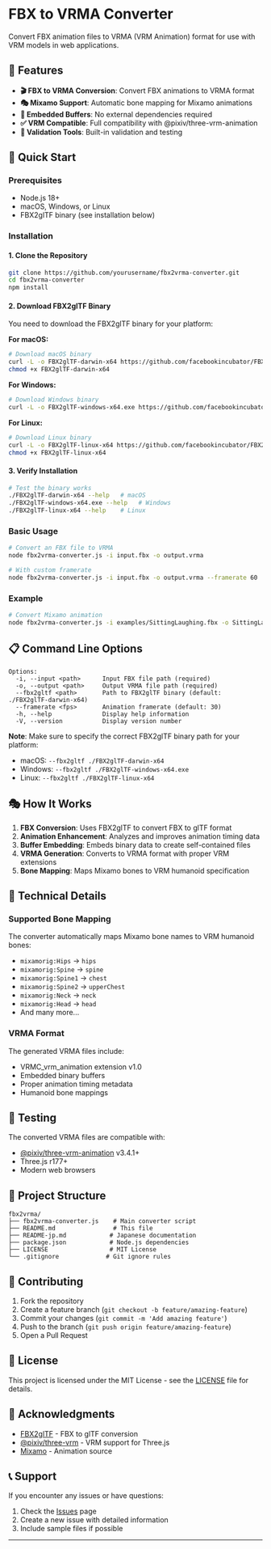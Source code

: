 # FBX to VRMA Converter

Convert FBX animation files to VRMA (VRM Animation) format for use with VRM models in web applications.

## 🎯 Features

- **🎬 FBX to VRMA Conversion**: Convert FBX animations to VRMA format
- **🎭 Mixamo Support**: Automatic bone mapping for Mixamo animations
- **🔧 Embedded Buffers**: No external dependencies required
- **✅ VRM Compatible**: Full compatibility with @pixiv/three-vrm-animation
- **🧪 Validation Tools**: Built-in validation and testing

## 🚀 Quick Start

### Prerequisites

- Node.js 18+
- macOS, Windows, or Linux
- FBX2glTF binary (see installation below)

### Installation

#### 1. Clone the Repository

```bash
git clone https://github.com/yourusername/fbx2vrma-converter.git
cd fbx2vrma-converter
npm install
```

#### 2. Download FBX2glTF Binary

You need to download the FBX2glTF binary for your platform:

**For macOS:**
```bash
# Download macOS binary
curl -L -o FBX2glTF-darwin-x64 https://github.com/facebookincubator/FBX2glTF/releases/latest/download/FBX2glTF-darwin-x64
chmod +x FBX2glTF-darwin-x64
```

**For Windows:**
```bash
# Download Windows binary
curl -L -o FBX2glTF-windows-x64.exe https://github.com/facebookincubator/FBX2glTF/releases/latest/download/FBX2glTF-windows-x64.exe
```

**For Linux:**
```bash
# Download Linux binary
curl -L -o FBX2glTF-linux-x64 https://github.com/facebookincubator/FBX2glTF/releases/latest/download/FBX2glTF-linux-x64
chmod +x FBX2glTF-linux-x64
```

#### 3. Verify Installation

```bash
# Test the binary works
./FBX2glTF-darwin-x64 --help   # macOS
./FBX2glTF-windows-x64.exe --help   # Windows
./FBX2glTF-linux-x64 --help    # Linux
```

### Basic Usage

```bash
# Convert an FBX file to VRMA
node fbx2vrma-converter.js -i input.fbx -o output.vrma

# With custom framerate
node fbx2vrma-converter.js -i input.fbx -o output.vrma --framerate 60
```

### Example

```bash
# Convert Mixamo animation
node fbx2vrma-converter.js -i examples/SittingLaughing.fbx -o SittingLaughing.vrma
```

## 📋 Command Line Options

```
Options:
  -i, --input <path>      Input FBX file path (required)
  -o, --output <path>     Output VRMA file path (required)
  --fbx2gltf <path>       Path to FBX2glTF binary (default: ./FBX2glTF-darwin-x64)
  --framerate <fps>       Animation framerate (default: 30)
  -h, --help              Display help information
  -V, --version           Display version number
```

**Note**: Make sure to specify the correct FBX2glTF binary path for your platform:
- macOS: `--fbx2gltf ./FBX2glTF-darwin-x64`
- Windows: `--fbx2gltf ./FBX2glTF-windows-x64.exe`
- Linux: `--fbx2gltf ./FBX2glTF-linux-x64`

## 🎭 How It Works

1. **FBX Conversion**: Uses FBX2glTF to convert FBX to glTF format
2. **Animation Enhancement**: Analyzes and improves animation timing data
3. **Buffer Embedding**: Embeds binary data to create self-contained files
4. **VRMA Generation**: Converts to VRMA format with proper VRM extensions
5. **Bone Mapping**: Maps Mixamo bones to VRM humanoid specification

## 🔧 Technical Details

### Supported Bone Mapping

The converter automatically maps Mixamo bone names to VRM humanoid bones:

- `mixamorig:Hips` → `hips`
- `mixamorig:Spine` → `spine`
- `mixamorig:Spine1` → `chest`
- `mixamorig:Spine2` → `upperChest`
- `mixamorig:Neck` → `neck`
- `mixamorig:Head` → `head`
- And many more...

### VRMA Format

The generated VRMA files include:
- VRMC_vrm_animation extension v1.0
- Embedded binary buffers
- Proper animation timing metadata
- Humanoid bone mappings

## 🧪 Testing

The converted VRMA files are compatible with:
- [@pixiv/three-vrm-animation](https://github.com/pixiv/three-vrm) v3.4.1+
- Three.js r177+
- Modern web browsers

## 📁 Project Structure

```
fbx2vrma/
├── fbx2vrma-converter.js    # Main converter script
├── README.md                # This file
├── README-jp.md            # Japanese documentation
├── package.json            # Node.js dependencies
├── LICENSE                 # MIT License
└── .gitignore             # Git ignore rules
```

## 🤝 Contributing

1. Fork the repository
2. Create a feature branch (`git checkout -b feature/amazing-feature`)
3. Commit your changes (`git commit -m 'Add amazing feature'`)
4. Push to the branch (`git push origin feature/amazing-feature`)
5. Open a Pull Request

## 📄 License

This project is licensed under the MIT License - see the [LICENSE](LICENSE) file for details.

## 🙏 Acknowledgments

- [FBX2glTF](https://github.com/facebookincubator/FBX2glTF) - FBX to glTF conversion
- [@pixiv/three-vrm](https://github.com/pixiv/three-vrm) - VRM support for Three.js
- [Mixamo](https://www.mixamo.com/) - Animation source

## 📞 Support

If you encounter any issues or have questions:

1. Check the [Issues](https://github.com/yourusername/fbx2vrma-converter/issues) page
2. Create a new issue with detailed information
3. Include sample files if possible

---